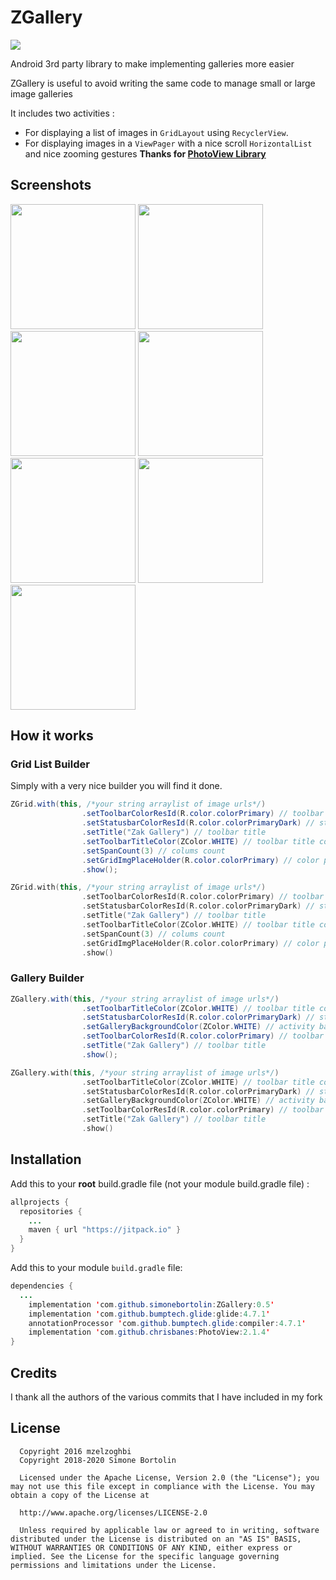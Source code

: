 # ZGallery
[![](https://jitpack.io/v/simonebortolin/ZGallery.svg)](https://jitpack.io/#simonebortolin/ZGallery)

Android 3rd party library to make implementing galleries more easier

ZGallery is useful to avoid writing the same code to manage small or large image galleries


It includes two activities : 
* For displaying a list of images in `GridLayout` using `RecyclerView`.
* For displaying images in a `ViewPager` with a nice scroll `HorizontalList` and nice zooming gestures **Thanks for [PhotoView Library](https://github.com/chrisbanes/PhotoView)** 

## Screenshots
<a href="https://github.com/simonebortolin/ZGallery/blob/master/image_1.png"><img src="https://github.com/simonebortolin/ZGallery/blob/master/image_1.png" alt="" width="200px"></a>
<a href="https://github.com/simonebortolin/ZGallery/blob/master/image_2.png"><img src="https://github.com/simonebortolin/ZGallery/blob/master/image_2.png" alt="" width="200px"></a>
<a href="https://github.com/simonebortolin/ZGallery/blob/master/image_3.png"><img src="https://github.com/simonebortolin/ZGallery/blob/master/image_3.png" alt="" width="200px"></a>
<a href="https://github.com/simonebortolin/ZGallery/blob/master/image_4.png"><img src="https://github.com/simonebortolin/ZGallery/blob/master/image_4.png" alt="" width="200px"></a>
<a href="https://github.com/simonebortolin/ZGallery/blob/master/image_5.png"><img src="https://github.com/simonebortolin/ZGallery/blob/master/image_5.png" alt="" width="200px"></a>
<a href="https://github.com/simonebortolin/ZGallery/blob/master/image_6.png"><img src="https://github.com/simonebortolin/ZGallery/blob/master/image_6.png" alt="" width="200px"></a>
<a href="https://github.com/simonebortolin/ZGallery/blob/master/image_7.png"><img src="https://github.com/simonebortolin/ZGallery/blob/master/image_7.png" alt="" width="200px"></a>



## How it works
### Grid List Builder

Simply with a very nice builder you will find it done.
```java
ZGrid.with(this, /*your string arraylist of image urls*/)
                .setToolbarColorResId(R.color.colorPrimary) // toolbar color
                .setStatusbarColorResId(R.color.colorPrimaryDark) // status color
                .setTitle("Zak Gallery") // toolbar title
                .setToolbarTitleColor(ZColor.WHITE) // toolbar title color
                .setSpanCount(3) // colums count
                .setGridImgPlaceHolder(R.color.colorPrimary) // color placeholder for the grid image until it loads
                .show();
```

```kotlin
ZGrid.with(this, /*your string arraylist of image urls*/)
                .setToolbarColorResId(R.color.colorPrimary) // toolbar color
                .setStatusbarColorResId(R.color.colorPrimaryDark) // status color
                .setTitle("Zak Gallery") // toolbar title
                .setToolbarTitleColor(ZColor.WHITE) // toolbar title color
                .setSpanCount(3) // colums count
                .setGridImgPlaceHolder(R.color.colorPrimary) // color placeholder for the grid image until it loads
                .show()
```

### Gallery Builder

```java
ZGallery.with(this, /*your string arraylist of image urls*/)
                .setToolbarTitleColor(ZColor.WHITE) // toolbar title color
                .setStatusbarColorResId(R.color.colorPrimaryDark) // status color
                .setGalleryBackgroundColor(ZColor.WHITE) // activity background color
                .setToolbarColorResId(R.color.colorPrimary) // toolbar color
                .setTitle("Zak Gallery") // toolbar title
                .show();
```

```kotlin
ZGallery.with(this, /*your string arraylist of image urls*/)
                .setToolbarTitleColor(ZColor.WHITE) // toolbar title color
                .setStatusbarColorResId(R.color.colorPrimaryDark) // status color
                .setGalleryBackgroundColor(ZColor.WHITE) // activity background color
                .setToolbarColorResId(R.color.colorPrimary) // toolbar color
                .setTitle("Zak Gallery") // toolbar title
                .show()
```
                
## Installation

Add this to your **root** build.gradle file (not your module build.gradle file) :
```java
allprojects {
  repositories {
    ...
    maven { url "https://jitpack.io" }
  }
}
```

Add this to your module `build.gradle` file:
```java
dependencies {
  ...
    implementation 'com.github.simonebortolin:ZGallery:0.5'
    implementation 'com.github.bumptech.glide:glide:4.7.1'
    annotationProcessor 'com.github.bumptech.glide:compiler:4.7.1'
    implementation 'com.github.chrisbanes:PhotoView:2.1.4'
}
```

## Credits


I thank all the authors of the various commits that I have included in my fork


## License

      Copyright 2016 mzelzoghbi
      Copyright 2018-2020 Simone Bortolin

      Licensed under the Apache License, Version 2.0 (the "License"); you may not use this file except in compliance with the License. You may obtain a copy of the License at

      http://www.apache.org/licenses/LICENSE-2.0

      Unless required by applicable law or agreed to in writing, software distributed under the License is distributed on an "AS IS" BASIS, WITHOUT WARRANTIES OR CONDITIONS OF ANY KIND, either express or implied. See the License for the specific language governing permissions and limitations under the License.
